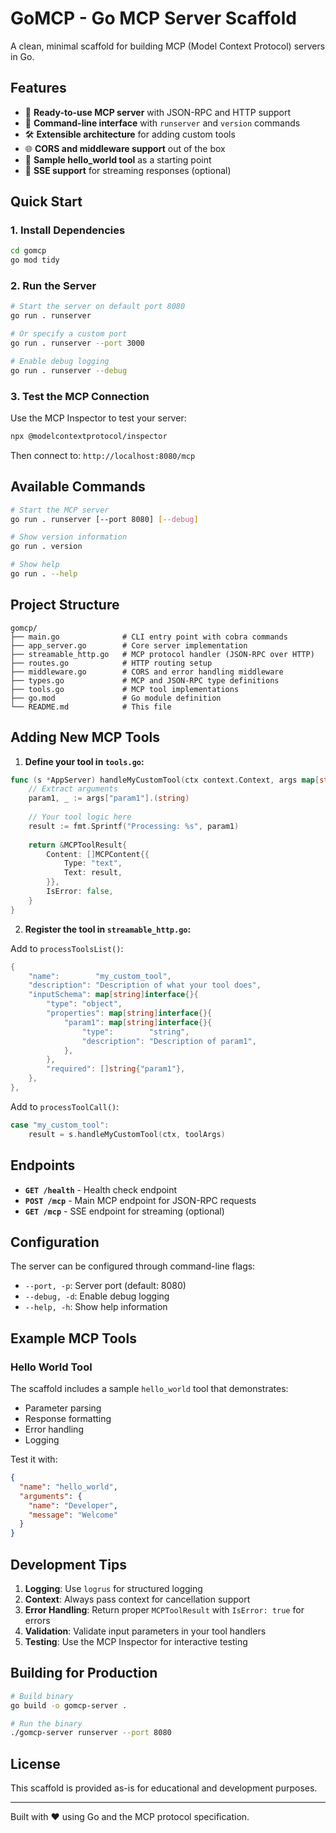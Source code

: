 # GoMCP - Go MCP Server Scaffold

A clean, minimal scaffold for building MCP (Model Context Protocol) servers in Go.

## Features

- 🚀 **Ready-to-use MCP server** with JSON-RPC and HTTP support
- 🔧 **Command-line interface** with `runserver` and `version` commands  
- 🛠️ **Extensible architecture** for adding custom tools
- 🌐 **CORS and middleware support** out of the box
- 📝 **Sample hello_world tool** as a starting point
- 🔄 **SSE support** for streaming responses (optional)

## Quick Start

### 1. Install Dependencies

```bash
cd gomcp
go mod tidy
```

### 2. Run the Server

```bash
# Start the server on default port 8080
go run . runserver

# Or specify a custom port
go run . runserver --port 3000

# Enable debug logging
go run . runserver --debug
```

### 3. Test the MCP Connection

Use the MCP Inspector to test your server:

```bash
npx @modelcontextprotocol/inspector
```

Then connect to: `http://localhost:8080/mcp`

## Available Commands

```bash
# Start the MCP server
go run . runserver [--port 8080] [--debug]

# Show version information  
go run . version

# Show help
go run . --help
```

## Project Structure

```
gomcp/
├── main.go              # CLI entry point with cobra commands
├── app_server.go        # Core server implementation
├── streamable_http.go   # MCP protocol handler (JSON-RPC over HTTP)
├── routes.go            # HTTP routing setup
├── middleware.go        # CORS and error handling middleware
├── types.go             # MCP and JSON-RPC type definitions
├── tools.go             # MCP tool implementations
├── go.mod               # Go module definition
└── README.md            # This file
```

## Adding New MCP Tools

1. **Define your tool in `tools.go`:**

```go
func (s *AppServer) handleMyCustomTool(ctx context.Context, args map[string]interface{}) *MCPToolResult {
    // Extract arguments
    param1, _ := args["param1"].(string)
    
    // Your tool logic here
    result := fmt.Sprintf("Processing: %s", param1)
    
    return &MCPToolResult{
        Content: []MCPContent{{
            Type: "text", 
            Text: result,
        }},
        IsError: false,
    }
}
```

2. **Register the tool in `streamable_http.go`:**

Add to `processToolsList()`:
```go
{
    "name":        "my_custom_tool",
    "description": "Description of what your tool does",
    "inputSchema": map[string]interface{}{
        "type": "object",
        "properties": map[string]interface{}{
            "param1": map[string]interface{}{
                "type":        "string",
                "description": "Description of param1",
            },
        },
        "required": []string{"param1"},
    },
},
```

Add to `processToolCall()`:
```go
case "my_custom_tool":
    result = s.handleMyCustomTool(ctx, toolArgs)
```

## Endpoints

- **`GET /health`** - Health check endpoint
- **`POST /mcp`** - Main MCP endpoint for JSON-RPC requests
- **`GET /mcp`** - SSE endpoint for streaming (optional)

## Configuration

The server can be configured through command-line flags:

- `--port, -p`: Server port (default: 8080)
- `--debug, -d`: Enable debug logging
- `--help, -h`: Show help information

## Example MCP Tools

### Hello World Tool

The scaffold includes a sample `hello_world` tool that demonstrates:
- Parameter parsing
- Response formatting
- Error handling
- Logging

Test it with:
```json
{
  "name": "hello_world",
  "arguments": {
    "name": "Developer",
    "message": "Welcome"
  }
}
```

## Development Tips

1. **Logging**: Use `logrus` for structured logging
2. **Context**: Always pass context for cancellation support
3. **Error Handling**: Return proper `MCPToolResult` with `IsError: true` for errors
4. **Validation**: Validate input parameters in your tool handlers
5. **Testing**: Use the MCP Inspector for interactive testing

## Building for Production

```bash
# Build binary
go build -o gomcp-server .

# Run the binary
./gomcp-server runserver --port 8080
```

## License

This scaffold is provided as-is for educational and development purposes.

---

Built with ❤️ using Go and the MCP protocol specification.
